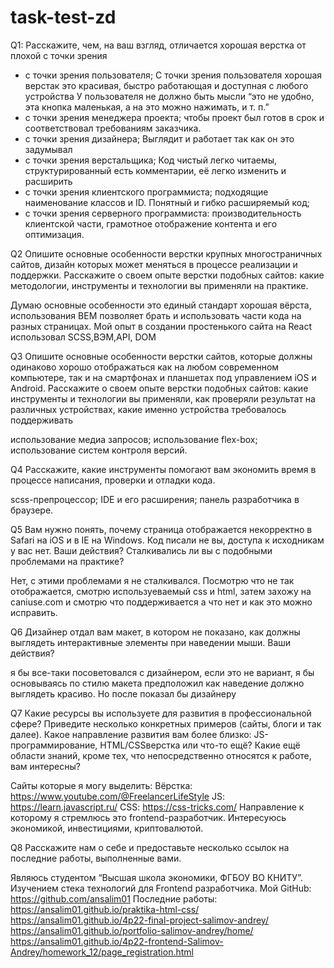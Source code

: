 # task-test-zd

Q1: Расскажите, чем, на ваш взгляд, отличается хорошая верстка от плохой с точки зрения

- с точки зрения пользователя;
  С точки зрения пользователя хорошая верстак это красивая, быстро работающая и доступная с любого устройства
  У пользователя не должно быть мысли “это не удобно, эта кнопка маленькая, а на это можно нажимать, и т. п.”
- с точки зрения менеджера проекта;
  чтобы проект был готов в срок и соответствовал требованиям заказчика.
- с точки зрения дизайнера;
  Выглядит и работает так как он это задумывал
- с точки зрения верстальщика;
  Код чистый легко читаемы, структурированный есть комментарии, её легко изменить и расширить
- с точки зрения клиентского программиста;
  подходящие наименование классов и ID. Понятный и гибко расширяемый код;
- с точки зрения серверного программиста:
  производительность клиентской части, грамотное отображение контента и его оптимизация.

Q2 Опишите основные особенности верстки крупных многостраничных сайтов, дизайн которых может меняться в процессе реализации и поддержки.
Расскажите о своем опыте верстки подобных сайтов: какие методологии, инструменты и технологии вы применяли на практике.

Думаю основные особенности это единый стандарт хорошая вёрста, использования ВЕМ позволяет брать и использовать части кода на разных страницах.
Мой опыт в создании простенького сайта на React использовал SCSS,ВЭМ,API, DOM

Q3 Опишите основные особенности верстки сайтов, которые должны одинаково хорошо отображаться как на любом современном компьютере, так и на смартфонах и планшетах под управлением iOS и Android. Расскажите о своем опыте верстки подобных сайтов: какие инструменты и технологии вы применяли, как проверяли результат на различных устройствах, какие именно устройства требовалось поддерживать

использование медиа запросов;
использование flex-box;
использование систем контроля версий.

Q4 Расскажите, какие инструменты помогают вам экономить время в процессе написания, проверки и отладки кода.

scss-препроцессор;
IDE и его расширения;
панель разработчика в браузере.

Q5 Вам нужно понять, почему страница отображается некорректно в Safari на iOS и в IE на Windows. Код писали не вы, доступа к исходникам у вас нет. Ваши действия? Сталкивались ли вы с подобными проблемами на практике?

Нет, с этими проблемами я не сталкивался. Посмотрю что не так отображается, смотрю используеваемый css и html, затем захожу на caniuse.com и смотрю что поддерживается а что нет и как это можно исправить.

Q6 Дизайнер отдал вам макет, в котором не показано, как должны выглядеть интерактивные элементы при наведении мыши. Ваши действия?

я бы все-таки посоветовался с дизайнером, если это не вариант, я бы основываясь по стилю макета предположил как наведение должно выглядеть красиво. Но после показал бы дизайнеру

Q7 Какие ресурсы вы используете для развития в профессиональной сфере? Приведите несколько конкретных примеров (сайты, блоги и так далее). Какое направление развития вам более близко: JS-программирование, HTML/CSSверстка или что-то ещё? Какие ещё области знаний, кроме тех, что непосредственно относятся к работе, вам интересны?

Сайты которые я могу выделить:
Вёрстка: https://www.youtube.com/@FreelancerLifeStyle
JS: https://learn.javascript.ru/
CSS: https://css-tricks.com/
Направление к которому я стремлюсь это frontend-разработчик.
Интересуюсь экономикой, инвестициями, криптовалютой.

Q8 Расскажите нам о себе и предоставьте несколько ссылок на последние работы, выполненные вами.

Являюсь студентом “Высшая школа экономики, ФГБОУ ВО КНИТУ”. Изучением стека технологий для Frontend разработчика.
Мой GitHub: https://github.com/ansalim01
Последние работы:
https://ansalim01.github.io/praktika-html-css/
https://ansalim01.github.io/4p22-final-project-salimov-andrey/
https://ansalim01.github.io/portfolio-salimov-andrey/home/
https://ansalim01.github.io/4p22-frontend-Salimov-Andrey/homework_12/page_registration.html
